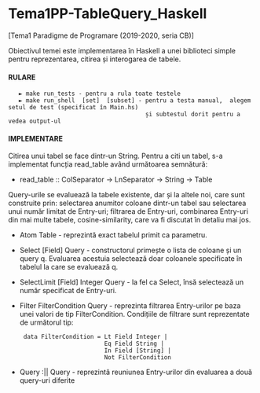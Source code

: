 # Tema1PP-TableQuery_Haskell
[Tema1 Paradigme de Programare (2019-2020, seria CB)] 

Obiectivul temei este implementarea în Haskell a unei biblioteci simple pentru reprezentarea,
citirea și interogarea de tabele.

#### RULARE
       ► make run_tests - pentru a rula toate testele
       ► make run_shell  [set]  [subset] - pentru a testa manual,  alegem setul de test (specificat în Main.hs)
                                           și subtestul dorit pentru a vedea output-ul

#### IMPLEMENTARE
Citirea unui tabel se face dintr-un String. Pentru a citi un tabel, s-a implementat funcția
read_table având următoarea semnătură:
- read_table :: ColSeparator -> LnSeparator -> String -> Table <br>


Query-urile se evaluează la tabele existente, dar și la altele noi, care sunt construite prin:
selectarea anumitor coloane dintr-un tabel sau selectarea unui număr limitat de Entry-uri;
filtrarea de Entry-uri, combinarea Entry-uri din mai multe tabele, cosine-similarity, care va fi
discutat în detaliu mai jos.
- Atom Table - reprezintă exact tabelul primit ca parametru.
- Select [Field] Query - constructorul primește o lista de coloane și un query q.
Evaluarea acestuia selectează doar coloanele specificate în tabelul la care se evaluează q.
- SelectLimit [Field] Integer Query - la fel ca Select, însă selectează un
număr specificat de Entry-uri. 
- Filter FilterCondition Query - reprezinta filtrarea Entry-urilor pe baza unei
valori de tip FilterCondition. Condițiile de filtrare sunt reprezentate de următorul tip:

       data FilterCondition = Lt Field Integer |
                              Eq Field String |
                              In Field [String] |
                              Not FilterCondition                   
- Query :|| Query - reprezintă reuniunea Entry-urilor din evaluarea a două query-uri
diferite


